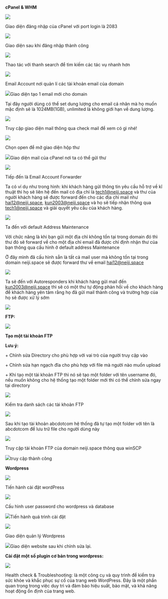﻿**cPanel & WHM**

![](Aspose.Words.c247bd77-3d51-4808-8a8e-ad850090ed6e.001.png)

Giao diện đăng nhập của cPanel với port login là 2083

![](Aspose.Words.c247bd77-3d51-4808-8a8e-ad850090ed6e.002.png)

Giao diện sau khi đăng nhập thành công

![](Aspose.Words.c247bd77-3d51-4808-8a8e-ad850090ed6e.003.png)

Thao tác với thanh search để tìm kiếm các tác vụ nhanh hơn

![](Aspose.Words.c247bd77-3d51-4808-8a8e-ad850090ed6e.004.png)

Email Account nơi quản lí các tài khoản email của domain

![](Aspose.Words.c247bd77-3d51-4808-8a8e-ad850090ed6e.005.png)Giao diện tạo 1 email mới cho domain

Tại đây người dùng có thể set dung lượng cho email cá nhân mà họ muốn mặc định sẽ là 1024MB(1GB), unlimited là không giới hạn về dung lượng. 


![](Aspose.Words.c247bd77-3d51-4808-8a8e-ad850090ed6e.006.png)

Truy cập giao diện mail thông qua check mail để xem có gì nhé!

![](Aspose.Words.c247bd77-3d51-4808-8a8e-ad850090ed6e.007.png)

Chọn open để mở giao diện hộp thư 

![](Aspose.Words.c247bd77-3d51-4808-8a8e-ad850090ed6e.008.png)Giao diện mail của cPanel nơi ta có thể gửi thư 

![](Aspose.Words.c247bd77-3d51-4808-8a8e-ad850090ed6e.009.png)

Tiếp đến là Email Account Forwarder

Ta có ví dụ như trong hình: khi khách hàng gửi thông tin yêu cầu hỗ trợ về kĩ thuật thì họ sẽ liên hệ đến mail có địa chỉ là <tech1@neiji.space> và thư của người khách hàng sẽ được forward đến cho các địa chỉ mail như <hai12@neiji.space>, <kun2003@neiji.space> và họ sẽ tiếp nhận thông qua <tech1@neiji.space> và giải quyết yêu cầu của khách hàng.

![](Aspose.Words.c247bd77-3d51-4808-8a8e-ad850090ed6e.010.png)

Ta đến với default Address Maintenance

Với chức năng là khi bạn gửi một địa chỉ không tồn tại trong domain đó thì thư đó sẽ forward về cho một địa chỉ email đã được chỉ định nhận thư của bạn thông qua cấu hình ở default address Maintenance

Ở đây mình đã cấu hình sẵn là tất cả mail user mà không tồn tại trong domain neiji.space sẽ được forward thư về email <hai12@neiji.space> 

![](Aspose.Words.c247bd77-3d51-4808-8a8e-ad850090ed6e.011.png)

Ta sẽ đến với Autoresponders khi khách hàng gửi mail đến <kun2003@neiji.space> thì sẽ có một thư tự động phản hồi về cho khách hàng để khách hàng yên tâm rằng họ đã gửi mail thành công và trường hợp của họ sẽ được xử lý sớm

![](Aspose.Words.c247bd77-3d51-4808-8a8e-ad850090ed6e.012.png)


**FTP:**

![](Aspose.Words.c247bd77-3d51-4808-8a8e-ad850090ed6e.013.png)

**Tạo một tài khoản FTP**

**Lưu ý:**

\+ Chỉnh sửa Directory cho phù hợp với vai trò của người truy cập vào

\+ Chỉnh sửa hạn ngạch đĩa cho phù hợp với file mà người nào muốn upload

\+ Khi tạo một tài khoản FTP thì nó sẽ tạo một folder với tên username đó, nếu muốn không cho hệ thống tạo một folder mới thì có thể chỉnh sửa ngay tại directory

![](Aspose.Words.c247bd77-3d51-4808-8a8e-ad850090ed6e.014.png)

Kiểm tra danh sách các tài khoản FTP

![](Aspose.Words.c247bd77-3d51-4808-8a8e-ad850090ed6e.015.png)

Sau khi tạo tài khoản abcdotcom hệ thống đã tự tạo một folder với tên là abcdotcom để lưu trữ file cho người dùng này

![](Aspose.Words.c247bd77-3d51-4808-8a8e-ad850090ed6e.016.png)

Truy cập tài khoản FTP của domain neiji.space thông qua winSCP

![](Aspose.Words.c247bd77-3d51-4808-8a8e-ad850090ed6e.017.png)truy cập thành công

**Wordpress**

![](Aspose.Words.c247bd77-3d51-4808-8a8e-ad850090ed6e.018.png)

Tiến hành cài đặt wordPress

![](Aspose.Words.c247bd77-3d51-4808-8a8e-ad850090ed6e.019.png)

Cấu hình user password cho wordpress và database

![](Aspose.Words.c247bd77-3d51-4808-8a8e-ad850090ed6e.020.png)Tiến hành quá trình cài đặt

![](Aspose.Words.c247bd77-3d51-4808-8a8e-ad850090ed6e.021.png)

Giao diện quản lý Wordpress

![](Aspose.Words.c247bd77-3d51-4808-8a8e-ad850090ed6e.022.png)Giao diện website sau khi chỉnh sửa lại.

**Cài đặt một số plugin cơ bản trong wordpress:**

![](Aspose.Words.c247bd77-3d51-4808-8a8e-ad850090ed6e.023.png)

Health check & Troubleshooting: là một công cụ và quy trình để kiểm tra sức khỏe và khắc phục sự cố của trang web WordPress. Đây là một phần quan trọng trong việc duy trì và đảm bảo hiệu suất, bảo mật, và khả năng hoạt động ổn định của trang web.






